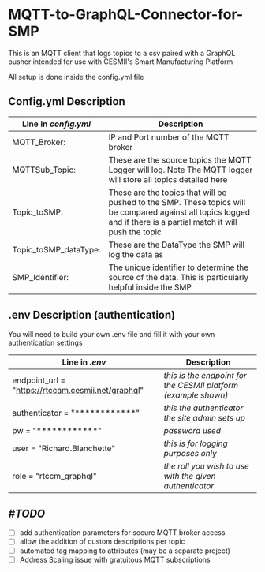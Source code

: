 # MQTT-to-GraphQL-Connector-for-SMP
This is an MQTT client that logs topics to a csv paired with a GraphQL pusher intended for use with CESMII's Smart Manufacturing Platform

All setup is done inside the config.yml file


## Config.yml Description

Line in _config.yml_  | Description
------------- | -------------
MQTT_Broker: | IP and Port number of the MQTT broker
MQTTSub_Topic: | These are the source topics the MQTT Logger will log. Note The MQTT logger will store all topics detailed here
Topic_toSMP: | These are the topics that will be pushed to the SMP. These topics will be compared against all topics logged and if there is a partial match it will push the topic
Topic_toSMP_dataType: | These are the DataType the SMP will log the data as
SMP_Identifier: | The unique identifier to determine the source of the data. This is particularly helpful inside the SMP

## .env Description (authentication)
You will need to build your own .env file and fill it with your own authentication settings

Line in _.env_  | Description
------------- | -------------
endpoint_url = "https://rtccam.cesmii.net/graphql" | _this is the endpoint for the CESMII platform (example shown)_
authenticator = "************" | _this the authenticator the site admin sets up_
pw = "************" | _password used_
user = "Richard.Blanchette" | _this is for logging purposes only_
role = "rtccm_graphql" | _the roll you wish to use with the given authenticator_

## _#TODO_ 
 - [ ] add authentication parameters for secure MQTT broker access
 - [ ] allow the addition of custom descriptions per topic
 - [ ] automated tag mapping to attributes (may be a separate project)
 - [ ] Address Scaling issue with gratuitous MQTT subscriptions
